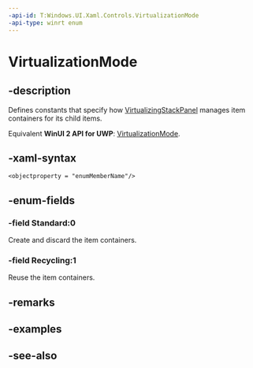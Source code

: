 ```yaml
---
-api-id: T:Windows.UI.Xaml.Controls.VirtualizationMode
-api-type: winrt enum
---
```


<!-- Enumeration syntax
public enum Windows.UI.Xaml.Controls.VirtualizationMode : int
-->

# VirtualizationMode

## -description
Defines constants that specify how [VirtualizingStackPanel](virtualizingstackpanel.md) manages item containers for its child items.

Equivalent **WinUI 2 API for UWP**: [VirtualizationMode](/windows/winui/api/microsoft.ui.xaml.controls.virtualizationmode).

## -xaml-syntax
```xaml
<objectproperty = "enumMemberName"/>

```


## -enum-fields
### -field Standard:0
Create and discard the item containers.

### -field Recycling:1
Reuse the item containers.


## -remarks

## -examples

## -see-also

